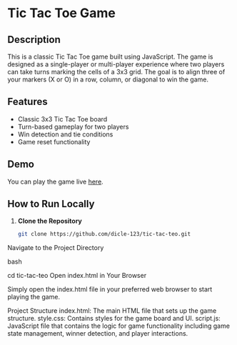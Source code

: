# Tic Tac Toe Game

## Description

This is a classic Tic Tac Toe game built using JavaScript. The game is designed as a single-player or multi-player experience where two players can take turns marking the cells of a 3x3 grid. The goal is to align three of your markers (X or O) in a row, column, or diagonal to win the game.

## Features

- Classic 3x3 Tic Tac Toe board
- Turn-based gameplay for two players
- Win detection and tie conditions
- Game reset functionality

## Demo

You can play the game live [here](https://dicle-123.github.io/tic-tac-teo/).

## How to Run Locally

1. **Clone the Repository**

   ```bash
   git clone https://github.com/dicle-123/tic-tac-teo.git
Navigate to the Project Directory

bash

cd tic-tac-teo
Open index.html in Your Browser

Simply open the index.html file in your preferred web browser to start playing the game.

Project Structure
index.html: The main HTML file that sets up the game structure.
style.css: Contains styles for the game board and UI.
script.js: JavaScript file that contains the logic for game functionality including game state management, winner detection, and player interactions.
